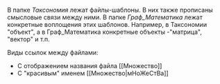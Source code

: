В папке _Таксономия_ лежат файлы-шаблоны. В них также прописаны смысловые связи между ними.
В папке _Граф_Математика_ лежат конкретные воплощения этих шаблонов.
Например, в Таксономии "объект", а в Граф_Математика конкретные объекты -"матрица", "вектор" и т.п.

Виды ссылок между файлами:
- С отображением названия файла [[Множество]]
- С "красивым" именем [[Множество|мНоЖеСтВа]]